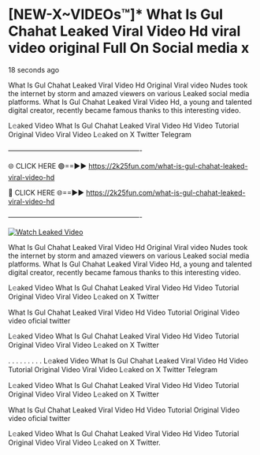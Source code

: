 # [NEW-X~VIDEOs™]* What Is Gul Chahat Leaked Viral Video Hd viral video original Full On Social media x

18 seconds ago

What Is Gul Chahat Leaked Viral Video Hd Original Viral video Nudes took the internet by storm and amazed viewers on various Leaked social media platforms. What Is Gul Chahat Leaked Viral Video Hd, a young and talented digital creator, recently became famous thanks to this interesting video.

L𝚎aked Video What Is Gul Chahat Leaked Viral Video Hd Video Tutorial Original Video Viral Video L𝚎aked on X Twitter Telegram

———————————————————-

🌐 CLICK HERE 🟢==►► https://2k25fun.com/what-is-gul-chahat-leaked-viral-video-hd

🔴 CLICK HERE 🌐==►► https://2k25fun.com/what-is-gul-chahat-leaked-viral-video-hd

———————————————————-

[![Watch Leaked Video](https://miro.medium.com/v2/resize:fit:828/format:webp/1*cilzJN44JGOrTw9NJCrNHA.gif "Watch Leaked Video")](https://2k25fun.com/what-is-gul-chahat-leaked-viral-video-hd)

What Is Gul Chahat Leaked Viral Video Hd Original Viral video Nudes took the internet by storm and amazed viewers on various Leaked social media platforms. What Is Gul Chahat Leaked Viral Video Hd, a young and talented digital creator, recently became famous thanks to this interesting video.

L𝚎aked Video What Is Gul Chahat Leaked Viral Video Hd Video Tutorial Original Video Viral Video L𝚎aked on X Twitter

What Is Gul Chahat Leaked Viral Video Hd Video Tutorial Original Video video oficial twitter

L𝚎aked Video What Is Gul Chahat Leaked Viral Video Hd Video Tutorial Original Video Viral Video L𝚎aked on X Twitter

. . . . . . . . . L𝚎aked Video What Is Gul Chahat Leaked Viral Video Hd Video Tutorial Original Video Viral Video L𝚎aked on X Twitter Telegram

L𝚎aked Video What Is Gul Chahat Leaked Viral Video Hd Video Tutorial Original Video Viral Video L𝚎aked on X Twitter

What Is Gul Chahat Leaked Viral Video Hd Video Tutorial Original Video video oficial twitter

L𝚎aked Video What Is Gul Chahat Leaked Viral Video Hd Video Tutorial Original Video Viral Video L𝚎aked on X Twitter.